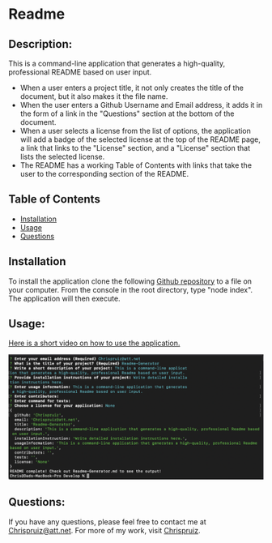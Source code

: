 # Readme
  
  ## Description: 
  This is a command-line application that generates a high-quality, professional README based on user input.

  * When a user enters a project title, it not only creates the title of the document, but it also makes it the file name.
  * When the user enters a Github Username and Email address, it adds it in the form of a link in the "Questions" section at the bottom of the document.
  * When a user selects a license from the list of options, the application will add a badge of the selected license at the top of the README page, a link that links to the "License" section, and a "License" section that lists the selected license.
  * The README has a working Table of Contents with links that take the user to the corresponding section of the README.


  ## Table of Contents
  * [Installation](#installation) 
  * [Usage](#usage)
  * [Questions](#questions)
  ## Installation
  To install the application clone the following [Github repository](https://github.com/Chrispruiz/Readme-Generator.git) to a file on your computer. From the console in the root directory, type "node index". The application will then execute. 
  
  ## Usage:
  [Here is a short video on how to use the application.](https://drive.google.com/file/d/1WnX8-YI122XzrML8nzFjMdi9PQy4q3Tb/view)

  ![Screenshot](https://github.com/Chrispruiz/Readme-Generator/blob/main/utils/Screen%20Shot.png?raw=true)
  
  
  ## Questions:
  If you have any questions, please feel free to contact me at Chrispruiz@att.net. For more of my work, visit [Chrispruiz](https://github.com/Chrispruiz).
